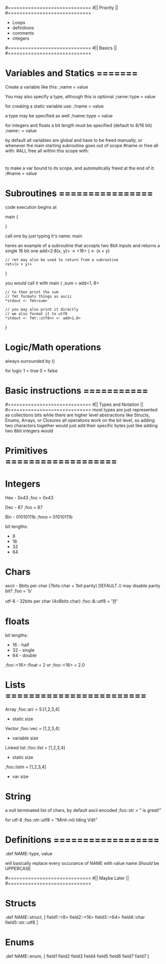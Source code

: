 #=============================
#||        Priority         ||
#=============================

- Loops
- definitions
- comments
- integers



#=============================
#||         Basics          ||
#=============================

# Variables and Statics =======

Create a variable like this:
;name = value

You may also specify a type, although this is optional
;name::type = value

for creating a static variable use:
;!name = value

a type may be specified as well
;!name::type = value

for integers and floats a bit length must be specified (default to 8/16 bit)
;name::<length> = value

by default all variables are global and have to be freed manually, 
or whenever the main starting subroutine goes out of scope
#name
or free all with:
#ALL
free all within this scope with:
#

to make a var bound to its scope, and automatically freed at the end of it:
;#name = value

# Subroutines ================
code execution begins at

main {

}

call one by just typing it's name:
main

heres an example of a subroutine that accepts two 8bit inputs and returns a single 16 bit one
add<2:8(x, y)> -> <16> {
    <- (x + y)

    // ret may also be used to return from a subroutine
    ret<(x + y)>
}

you would call it with
main {
    ;sum = add<1, 8>
    
    // to then print the sum
    // fmt formats things as ascii
    *stdout <- fmt<sum>

    // you may also print it directly
    // we also format it to utf8
    *stdout <- fmt::utf8<> <- add<1,8>
}

# Logic/Math operations
always surrounded by ()

for logic 
1 = true
0 = false



# Basic instructions ===========






#=============================
#||   Types and Notation    ||
#=============================
most types are just represented as collections bits
while there are higher level abstractions like Structs, Enums, Arrays, or Closures
all operations work on the bit level, so adding two characters together would just add their specific bytes
just like adding two 8bit integers would

# Primitives ===================

# Integers
Hex - 0x43
;foo = 0x43

Dec - 87
;foo = 87

Bin - 01010111b
;fooo = 01010111b

bit lengths:
- 8
- 16
- 32
- 64

# Chars
ascii - 8bits per char (7bits char + 1bit parity) DEFAULT // may disable parity bit?
;foo = 'b'    
    
utf-8 - 32bits per char (4x8bits char)
;foo::&::utf8 = '한'

# floats
bit lengths:
- 16  - half
- 32  - single
- 64  - double

;foo::<16>::float = 2
or
;foo::<16> = 2.0

# Lists ========================
Array
;foo::arr = 5:[1,2,3,4]
- static size

Vector
;foo::vec = [1,2,3,4]
- variable size

Linked list
;foo::llst = [1,2,3,4]
- static size

;foo::lstm = [1,2,3,4]
- var size

# String
a null terminated list of chars, by default ascii encoded
;foo::str = "<onyx> is great!"

for utf-8
;foo::str::utf8 = "Mình nói tiếng Việt"

# Definitions ==================
.def NAME::type, value

will basically replace every occurance of NAME with value
name *Should* be UPPERCASE

#=============================
#||       Maybe Later       ||
#=============================

# Structs
.def NAME::struct, [
    field1::<8>
    field2::<16>
    field3::<64>
    field4::char
    field5::str::utf8
]

# Enums
.def NAME::enum, [
    field1
    field2
    field3
    field4
    field5
    field6
    field7
    field7
]

